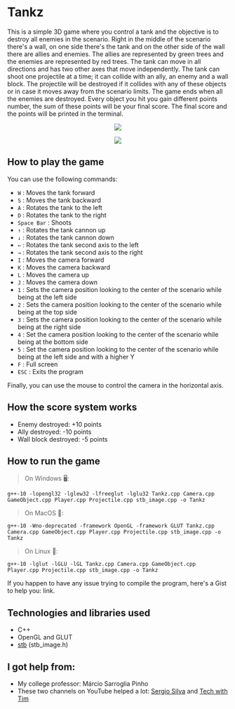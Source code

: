 # Tankz
This is a simple 3D game where you control a tank and the objective is to destroy all enemies in the scenario. Right in the middle of the scenario there's a wall, on one side there's the tank and on the other side of the wall there are allies and enemies. The allies are represented by green trees and the enemies are represented by red trees. The tank can move in all directions and has two other axes that move independently. The tank can shoot one projectile at a time; it can collide with an ally, an enemy and a wall block. The projectile will be destroyed if it collides with any of these objects or in case it moves away from the scenario limits. The game ends when all the enemies are destroyed. Every object you hit you gain different points number, the sum of these points will be your final score. The final score and the points will be printed in the terminal.

<p align="center">
<img src="https://media.giphy.com/media/Emat6yP6sZR50TK0MB/giphy.gif">
</p>

<p align="center">
<img src="https://media.giphy.com/media/geCQavOUZHWqJymaAp/giphy.gif">
</p>

How to play the game
---

You can use the following commands:
* `W` : Moves the tank forward
* `S` : Moves the tank backward
* `A` : Rotates the tank to the left
* `D` : Rotates the tank to the right
* `Space Bar` : Shoots
* `↑` : Rotates the tank cannon up
* `↓` : Rotates the tank cannon down
* `←` : Rotates the tank second axis to the left
* `→` : Rotates the tank second axis to the right
* `I` : Moves the camera forward
* `K` : Moves the camera backward
* `L` : Moves the camera up
* `J` : Moves the camera down
* `1` : Sets the camera position looking to the center of the scenario while being at the left side
* `2` : Sets the camera position looking to the center of the scenario while being at the top side
* `3` : Sets the camera position looking to the center of the scenario while being at the right side
* `4` : Set the camera position looking to the center of the scenario while being at the bottom side
* `5` : Set the camera position looking to the center of the scenario while being at the left side and with a higher Y
* `F` : Full screen
* `ESC` : Exits the program

Finally, you can use the mouse to control the camera in the horizontal axis.

How the score system works
---

* Enemy destroyed: +10 points
* Ally destroyed: -10 points
* Wall block destroyed: -5 points

How to run the game
---

>On Windows 🖥:

```
g++-10 -lopengl32 -lglew32 -lfreeglut -lglu32 Tankz.cpp Camera.cpp GameObject.cpp Player.cpp Projectile.cpp stb_image.cpp -o Tankz
```

>On MacOS 🍎:

```
g++-10 -Wno-deprecated -framework OpenGL -framework GLUT Tankz.cpp Camera.cpp GameObject.cpp Player.cpp Projectile.cpp stb_image.cpp -o Tankz
```

>On Linux 🐧:

```
g++-10 -lglut -lGLU -lGL Tankz.cpp Camera.cpp GameObject.cpp Player.cpp Projectile.cpp stb_image.cpp -o Tankz
```

If you happen to have any issue trying to compile the program, here's a Gist to help you: link.

Technologies and libraries used
---
* C++
* OpenGL and GLUT
* [stb](https://github.com/nothings/stb) (stb_image.h)

I got help from:
---

* My college professor: Márcio Sarroglia Pinho
* These two channels on YouTube helped a lot: [Sergio Silva](https://www.youtube.com/channel/UCtaYud62YmszOEpGwkWVJPw) and [Tech with Tim](https://www.youtube.com/c/TechWithTim/featured)
